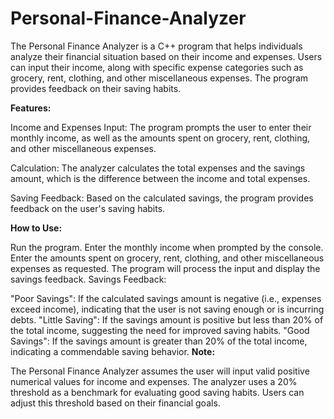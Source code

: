 # Personal-Finance-Analyzer
The Personal Finance Analyzer is a C++ program that helps individuals analyze their financial situation based on their income and expenses. Users can input their income, along with specific expense categories such as grocery, rent, clothing, and other miscellaneous expenses. The program provides feedback on their saving habits.

**Features:**

Income and Expenses Input: The program prompts the user to enter their monthly income, as well as the amounts spent on grocery, rent, clothing, and other miscellaneous expenses.

Calculation: The analyzer calculates the total expenses and the savings amount, which is the difference between the income and total expenses.

Saving Feedback: Based on the calculated savings, the program provides feedback on the user's saving habits.

**How to Use:**

Run the program.
Enter the monthly income when prompted by the console.
Enter the amounts spent on grocery, rent, clothing, and other miscellaneous expenses as requested.
The program will process the input and display the savings feedback.
Savings Feedback:

"Poor Savings": If the calculated savings amount is negative (i.e., expenses exceed income), indicating that the user is not saving enough or is incurring debts.
"Little Saving": If the savings amount is positive but less than 20% of the total income, suggesting the need for improved saving habits.
"Good Savings": If the savings amount is greater than 20% of the total income, indicating a commendable saving behavior.
**Note:**

The Personal Finance Analyzer assumes the user will input valid positive numerical values for income and expenses.
The analyzer uses a 20% threshold as a benchmark for evaluating good saving habits. Users can adjust this threshold based on their financial goals.
